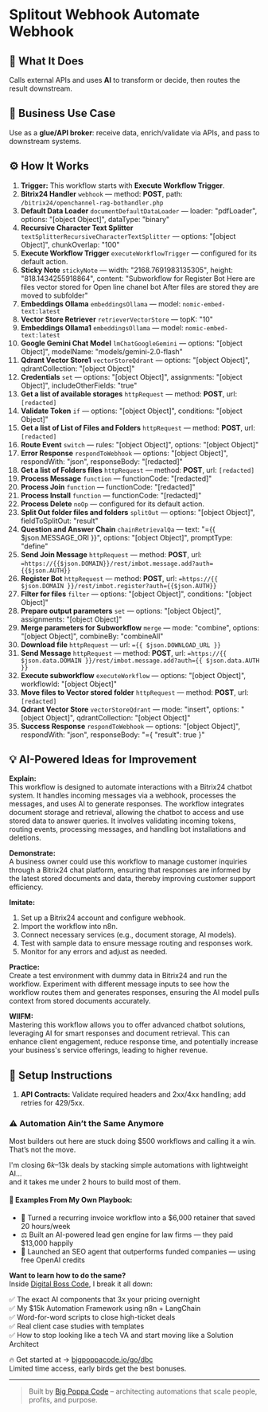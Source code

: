 # Splitout Webhook Automate Webhook
## 🚀 What It Does
Calls external APIs and uses **AI** to transform or decide, then routes the result downstream.

## 💼 Business Use Case
Use as a **glue/API broker**: receive data, enrich/validate via APIs, and pass to downstream systems.

## ⚙️ How It Works
1. **Trigger:** This workflow starts with **Execute Workflow Trigger**.
2. **Bitrix24 Handler** `webhook` — method: **POST**, path: `/bitrix24/openchannel-rag-bothandler.php`
3. **Default Data Loader** `documentDefaultDataLoader` — loader: "pdfLoader", options: "[object Object]", dataType: "binary"
4. **Recursive Character Text Splitter** `textSplitterRecursiveCharacterTextSplitter` — options: "[object Object]", chunkOverlap: "100"
5. **Execute Workflow Trigger** `executeWorkflowTrigger` — configured for its default action.
6. **Sticky Note** `stickyNote` — width: "2168.7691983135305", height: "818.1434255918864", content: "Subworkflow for Register Bot
Here are files vector stored for Open line chanel bot
After files are stored they are moved to subfolder"
7. **Embeddings Ollama** `embeddingsOllama` — model: `nomic-embed-text:latest`
8. **Vector Store Retriever** `retrieverVectorStore` — topK: "10"
9. **Embeddings Ollama1** `embeddingsOllama` — model: `nomic-embed-text:latest`
10. **Google Gemini Chat Model** `lmChatGoogleGemini` — options: "[object Object]", modelName: "models/gemini-2.0-flash"
11. **Qdrant Vector Store1** `vectorStoreQdrant` — options: "[object Object]", qdrantCollection: "[object Object]"
12. **Credentials** `set` — options: "[object Object]", assignments: "[object Object]", includeOtherFields: "true"
13. **Get a list of available storages** `httpRequest` — method: **POST**, url: `[redacted]`
14. **Validate Token** `if` — options: "[object Object]", conditions: "[object Object]"
15. **Get a list of List of Files and Folders** `httpRequest` — method: **POST**, url: `[redacted]`
16. **Route Event** `switch` — rules: "[object Object]", options: "[object Object]"
17. **Error Response** `respondToWebhook` — options: "[object Object]", respondWith: "json", responseBody: "[redacted]"
18. **Get a list of Folders files** `httpRequest` — method: **POST**, url: `[redacted]`
19. **Process Message** `function` — functionCode: "[redacted]"
20. **Process Join** `function` — functionCode: "[redacted]"
21. **Process Install** `function` — functionCode: "[redacted]"
22. **Process Delete** `noOp` — configured for its default action.
23. **Split Out folder files and folders** `splitOut` — options: "[object Object]", fieldToSplitOut: "result"
24. **Question and Answer Chain** `chainRetrievalQa` — text: "={{ $json.MESSAGE_ORI }}", options: "[object Object]", promptType: "define"
25. **Send Join Message** `httpRequest` — method: **POST**, url: `=https://{{$json.DOMAIN}}/rest/imbot.message.add?auth={{$json.AUTH}}`
26. **Register Bot** `httpRequest` — method: **POST**, url: `=https://{{ $json.DOMAIN }}/rest/imbot.register?auth={{$json.AUTH}}`
27. **Filter for files** `filter` — options: "[object Object]", conditions: "[object Object]"
28. **Prepare output parameters** `set` — options: "[object Object]", assignments: "[object Object]"
29. **Merge parameters for Subworkflow** `merge` — mode: "combine", options: "[object Object]", combineBy: "combineAll"
30. **Download file** `httpRequest` — url: `={{ $json.DOWNLOAD_URL }}`
31. **Send Message** `httpRequest` — method: **POST**, url: `=https://{{ $json.data.DOMAIN }}/rest/imbot.message.add?auth={{ $json.data.AUTH }}`
32. **Execute subworkflow** `executeWorkflow` — options: "[object Object]", workflowId: "[object Object]"
33. **Move files to Vector stored folder** `httpRequest` — method: **POST**, url: `[redacted]`
34. **Qdrant Vector Store** `vectorStoreQdrant` — mode: "insert", options: "[object Object]", qdrantCollection: "[object Object]"
35. **Success Response** `respondToWebhook` — options: "[object Object]", respondWith: "json", responseBody: "={
  "result": true
}"

## 💡 AI-Powered Ideas for Improvement
**Explain:**  
This workflow is designed to automate interactions with a Bitrix24 chatbot system. It handles incoming messages via a webhook, processes the messages, and uses AI to generate responses. The workflow integrates document storage and retrieval, allowing the chatbot to access and use stored data to answer queries. It involves validating incoming tokens, routing events, processing messages, and handling bot installations and deletions.

**Demonstrate:**  
A business owner could use this workflow to manage customer inquiries through a Bitrix24 chat platform, ensuring that responses are informed by the latest stored documents and data, thereby improving customer support efficiency.

**Imitate:**  
1. Set up a Bitrix24 account and configure webhook.  
2. Import the workflow into n8n.  
3. Connect necessary services (e.g., document storage, AI models).  
4. Test with sample data to ensure message routing and responses work.  
5. Monitor for any errors and adjust as needed.

**Practice:**  
Create a test environment with dummy data in Bitrix24 and run the workflow. Experiment with different message inputs to see how the workflow routes them and generates responses, ensuring the AI model pulls context from stored documents accurately.

**WIIFM:**  
Mastering this workflow allows you to offer advanced chatbot solutions, leveraging AI for smart responses and document retrieval. This can enhance client engagement, reduce response time, and potentially increase your business's service offerings, leading to higher revenue.

## 🔧 Setup Instructions
1. **API Contracts:** Validate required headers and 2xx/4xx handling; add retries for 429/5xx.

### ⚠️ Automation Ain’t the Same Anymore

Most builders out here are stuck doing $500 workflows and calling it a win.  
That’s not the move.  

I'm closing $6k–$13k deals by stacking simple automations with lightweight AI...  
and it takes me under 2 hours to build most of them.

#### 🧠 Examples From My Own Playbook:
- 🔁 Turned a recurring invoice workflow into a $6,000 retainer that saved 20 hours/week  
- ⚖️ Built an AI-powered lead gen engine for law firms — they paid $13,000 happily  
- 🚀 Launched an SEO agent that outperforms funded companies — using free OpenAI credits  

**Want to learn how to do the same?**  
Inside [Digital Boss Code](https://bigpoppacode.io/go/dbc), I break it all down:

✅ The exact AI components that 3x your pricing overnight  
✅ My $15k Automation Framework using n8n + LangChain  
✅ Word-for-word scripts to close high-ticket deals  
✅ Real client case studies with templates  
✅ How to stop looking like a tech VA and start moving like a Solution Architect  

🔥 Get started at → [bigpoppacode.io/go/dbc](https://bigpoppacode.io/go/dbc)  
Limited time access, early birds get the best bonuses.

---
> Built by [Big Poppa Code](https://bigpoppacode.io) – architecting automations that scale people, profits, and purpose.

